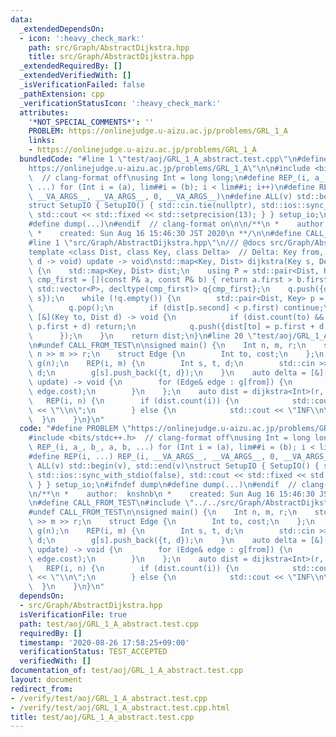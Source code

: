 ```yaml
---
data:
  _extendedDependsOn:
  - icon: ':heavy_check_mark:'
    path: src/Graph/AbstractDijkstra.hpp
    title: src/Graph/AbstractDijkstra.hpp
  _extendedRequiredBy: []
  _extendedVerifiedWith: []
  _isVerificationFailed: false
  _pathExtension: cpp
  _verificationStatusIcon: ':heavy_check_mark:'
  attributes:
    '*NOT_SPECIAL_COMMENTS*': ''
    PROBLEM: https://onlinejudge.u-aizu.ac.jp/problems/GRL_1_A
    links:
    - https://onlinejudge.u-aizu.ac.jp/problems/GRL_1_A
  bundledCode: "#line 1 \"test/aoj/GRL_1_A_abstract.test.cpp\"\n#define PROBLEM \"\
    https://onlinejudge.u-aizu.ac.jp/problems/GRL_1_A\"\n\n#include <bits/stdc++.h>\
    \  // clang-format off\nusing Int = long long;\n#define REP_(i, a_, b_, a, b,\
    \ ...) for (Int i = (a), lim##i = (b); i < lim##i; i++)\n#define REP(i, ...) REP_(i,\
    \ __VA_ARGS__, __VA_ARGS__, 0, __VA_ARGS__)\n#define ALL(v) std::begin(v), std::end(v)\n\
    struct SetupIO { SetupIO() { std::cin.tie(nullptr), std::ios::sync_with_stdio(false),\
    \ std::cout << std::fixed << std::setprecision(13); } } setup_io;\n#ifndef dump\n\
    #define dump(...)\n#endif  // clang-format on\n\n/**\n *    author:  knshnb\n\
    \ *    created: Sun Aug 16 15:46:30 JST 2020\n **/\n\n#define CALL_FROM_TEST\n\
    #line 1 \"src/Graph/AbstractDijkstra.hpp\"\n/// @docs src/Graph/AbstractDijkstra.md\n\
    template <class Dist, class Key, class Delta>  // Delta: Key from, (Key to, Dist\
    \ d -> void) update -> void\nstd::map<Key, Dist> dijkstra(Key s, Delta delta)\
    \ {\n    std::map<Key, Dist> dist;\n    using P = std::pair<Dist, Key>;\n    auto\
    \ cmp_first = [](const P& a, const P& b) { return a.first > b.first; };\n    std::priority_queue<P,\
    \ std::vector<P>, decltype(cmp_first)> q{cmp_first};\n    q.push({dist[s] = Dist(),\
    \ s});\n    while (!q.empty()) {\n        std::pair<Dist, Key> p = q.top();\n\
    \        q.pop();\n        if (dist[p.second] < p.first) continue;\n        delta(p.second,\
    \ [&](Key to, Dist d) -> void {\n            if (dist.count(to) && dist[to] <=\
    \ p.first + d) return;\n            q.push({dist[to] = p.first + d, to});\n  \
    \      });\n    }\n    return dist;\n}\n#line 20 \"test/aoj/GRL_1_A_abstract.test.cpp\"\
    \n#undef CALL_FROM_TEST\n\nsigned main() {\n    Int n, m, r;\n    std::cin >>\
    \ n >> m >> r;\n    struct Edge {\n        Int to, cost;\n    };\n    std::vector<std::vector<Edge>>\
    \ g(n);\n    REP(i, m) {\n        Int s, t, d;\n        std::cin >> s >> t >>\
    \ d;\n        g[s].push_back({t, d});\n    }\n    auto delta = [&](Int from, auto\
    \ update) -> void {\n        for (Edge& edge : g[from]) {\n            update(edge.to,\
    \ edge.cost);\n        }\n    };\n    auto dist = dijkstra<Int>(r, delta);\n \
    \   REP(i, n) {\n        if (dist.count(i)) {\n            std::cout << dist[i]\
    \ << \"\\n\";\n        } else {\n            std::cout << \"INF\\n\";\n      \
    \  }\n    }\n}\n"
  code: "#define PROBLEM \"https://onlinejudge.u-aizu.ac.jp/problems/GRL_1_A\"\n\n\
    #include <bits/stdc++.h>  // clang-format off\nusing Int = long long;\n#define\
    \ REP_(i, a_, b_, a, b, ...) for (Int i = (a), lim##i = (b); i < lim##i; i++)\n\
    #define REP(i, ...) REP_(i, __VA_ARGS__, __VA_ARGS__, 0, __VA_ARGS__)\n#define\
    \ ALL(v) std::begin(v), std::end(v)\nstruct SetupIO { SetupIO() { std::cin.tie(nullptr),\
    \ std::ios::sync_with_stdio(false), std::cout << std::fixed << std::setprecision(13);\
    \ } } setup_io;\n#ifndef dump\n#define dump(...)\n#endif  // clang-format on\n\
    \n/**\n *    author:  knshnb\n *    created: Sun Aug 16 15:46:30 JST 2020\n **/\n\
    \n#define CALL_FROM_TEST\n#include \"../../src/Graph/AbstractDijkstra.hpp\"\n\
    #undef CALL_FROM_TEST\n\nsigned main() {\n    Int n, m, r;\n    std::cin >> n\
    \ >> m >> r;\n    struct Edge {\n        Int to, cost;\n    };\n    std::vector<std::vector<Edge>>\
    \ g(n);\n    REP(i, m) {\n        Int s, t, d;\n        std::cin >> s >> t >>\
    \ d;\n        g[s].push_back({t, d});\n    }\n    auto delta = [&](Int from, auto\
    \ update) -> void {\n        for (Edge& edge : g[from]) {\n            update(edge.to,\
    \ edge.cost);\n        }\n    };\n    auto dist = dijkstra<Int>(r, delta);\n \
    \   REP(i, n) {\n        if (dist.count(i)) {\n            std::cout << dist[i]\
    \ << \"\\n\";\n        } else {\n            std::cout << \"INF\\n\";\n      \
    \  }\n    }\n}\n"
  dependsOn:
  - src/Graph/AbstractDijkstra.hpp
  isVerificationFile: true
  path: test/aoj/GRL_1_A_abstract.test.cpp
  requiredBy: []
  timestamp: '2020-08-26 17:58:25+09:00'
  verificationStatus: TEST_ACCEPTED
  verifiedWith: []
documentation_of: test/aoj/GRL_1_A_abstract.test.cpp
layout: document
redirect_from:
- /verify/test/aoj/GRL_1_A_abstract.test.cpp
- /verify/test/aoj/GRL_1_A_abstract.test.cpp.html
title: test/aoj/GRL_1_A_abstract.test.cpp
---
```

